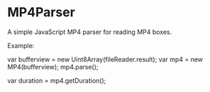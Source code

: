 MP4Parser
=========

A simple JavaScript MP4 parser for reading MP4 boxes.
   
Example:   

var bufferview = new Uint8Array(fileReader.result);
var mp4 = new MP4(bufferview);
mp4.parse();

var duration = mp4.getDuration();

